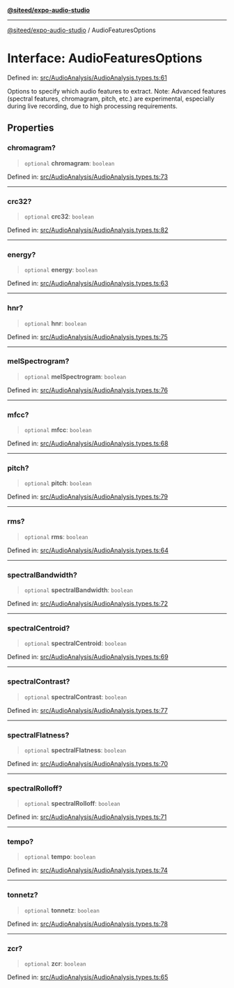 [**@siteed/expo-audio-studio**](../README.md)

***

[@siteed/expo-audio-studio](../README.md) / AudioFeaturesOptions

# Interface: AudioFeaturesOptions

Defined in: [src/AudioAnalysis/AudioAnalysis.types.ts:61](https://github.com/deeeed/expo-audio-stream/blob/cbd4a23f12073e71995f65e1ad122e720eefa920/packages/expo-audio-studio/src/AudioAnalysis/AudioAnalysis.types.ts#L61)

Options to specify which audio features to extract.
Note: Advanced features (spectral features, chromagram, pitch, etc.) are experimental,
especially during live recording, due to high processing requirements.

## Properties

### chromagram?

> `optional` **chromagram**: `boolean`

Defined in: [src/AudioAnalysis/AudioAnalysis.types.ts:73](https://github.com/deeeed/expo-audio-stream/blob/cbd4a23f12073e71995f65e1ad122e720eefa920/packages/expo-audio-studio/src/AudioAnalysis/AudioAnalysis.types.ts#L73)

***

### crc32?

> `optional` **crc32**: `boolean`

Defined in: [src/AudioAnalysis/AudioAnalysis.types.ts:82](https://github.com/deeeed/expo-audio-stream/blob/cbd4a23f12073e71995f65e1ad122e720eefa920/packages/expo-audio-studio/src/AudioAnalysis/AudioAnalysis.types.ts#L82)

***

### energy?

> `optional` **energy**: `boolean`

Defined in: [src/AudioAnalysis/AudioAnalysis.types.ts:63](https://github.com/deeeed/expo-audio-stream/blob/cbd4a23f12073e71995f65e1ad122e720eefa920/packages/expo-audio-studio/src/AudioAnalysis/AudioAnalysis.types.ts#L63)

***

### hnr?

> `optional` **hnr**: `boolean`

Defined in: [src/AudioAnalysis/AudioAnalysis.types.ts:75](https://github.com/deeeed/expo-audio-stream/blob/cbd4a23f12073e71995f65e1ad122e720eefa920/packages/expo-audio-studio/src/AudioAnalysis/AudioAnalysis.types.ts#L75)

***

### melSpectrogram?

> `optional` **melSpectrogram**: `boolean`

Defined in: [src/AudioAnalysis/AudioAnalysis.types.ts:76](https://github.com/deeeed/expo-audio-stream/blob/cbd4a23f12073e71995f65e1ad122e720eefa920/packages/expo-audio-studio/src/AudioAnalysis/AudioAnalysis.types.ts#L76)

***

### mfcc?

> `optional` **mfcc**: `boolean`

Defined in: [src/AudioAnalysis/AudioAnalysis.types.ts:68](https://github.com/deeeed/expo-audio-stream/blob/cbd4a23f12073e71995f65e1ad122e720eefa920/packages/expo-audio-studio/src/AudioAnalysis/AudioAnalysis.types.ts#L68)

***

### pitch?

> `optional` **pitch**: `boolean`

Defined in: [src/AudioAnalysis/AudioAnalysis.types.ts:79](https://github.com/deeeed/expo-audio-stream/blob/cbd4a23f12073e71995f65e1ad122e720eefa920/packages/expo-audio-studio/src/AudioAnalysis/AudioAnalysis.types.ts#L79)

***

### rms?

> `optional` **rms**: `boolean`

Defined in: [src/AudioAnalysis/AudioAnalysis.types.ts:64](https://github.com/deeeed/expo-audio-stream/blob/cbd4a23f12073e71995f65e1ad122e720eefa920/packages/expo-audio-studio/src/AudioAnalysis/AudioAnalysis.types.ts#L64)

***

### spectralBandwidth?

> `optional` **spectralBandwidth**: `boolean`

Defined in: [src/AudioAnalysis/AudioAnalysis.types.ts:72](https://github.com/deeeed/expo-audio-stream/blob/cbd4a23f12073e71995f65e1ad122e720eefa920/packages/expo-audio-studio/src/AudioAnalysis/AudioAnalysis.types.ts#L72)

***

### spectralCentroid?

> `optional` **spectralCentroid**: `boolean`

Defined in: [src/AudioAnalysis/AudioAnalysis.types.ts:69](https://github.com/deeeed/expo-audio-stream/blob/cbd4a23f12073e71995f65e1ad122e720eefa920/packages/expo-audio-studio/src/AudioAnalysis/AudioAnalysis.types.ts#L69)

***

### spectralContrast?

> `optional` **spectralContrast**: `boolean`

Defined in: [src/AudioAnalysis/AudioAnalysis.types.ts:77](https://github.com/deeeed/expo-audio-stream/blob/cbd4a23f12073e71995f65e1ad122e720eefa920/packages/expo-audio-studio/src/AudioAnalysis/AudioAnalysis.types.ts#L77)

***

### spectralFlatness?

> `optional` **spectralFlatness**: `boolean`

Defined in: [src/AudioAnalysis/AudioAnalysis.types.ts:70](https://github.com/deeeed/expo-audio-stream/blob/cbd4a23f12073e71995f65e1ad122e720eefa920/packages/expo-audio-studio/src/AudioAnalysis/AudioAnalysis.types.ts#L70)

***

### spectralRolloff?

> `optional` **spectralRolloff**: `boolean`

Defined in: [src/AudioAnalysis/AudioAnalysis.types.ts:71](https://github.com/deeeed/expo-audio-stream/blob/cbd4a23f12073e71995f65e1ad122e720eefa920/packages/expo-audio-studio/src/AudioAnalysis/AudioAnalysis.types.ts#L71)

***

### tempo?

> `optional` **tempo**: `boolean`

Defined in: [src/AudioAnalysis/AudioAnalysis.types.ts:74](https://github.com/deeeed/expo-audio-stream/blob/cbd4a23f12073e71995f65e1ad122e720eefa920/packages/expo-audio-studio/src/AudioAnalysis/AudioAnalysis.types.ts#L74)

***

### tonnetz?

> `optional` **tonnetz**: `boolean`

Defined in: [src/AudioAnalysis/AudioAnalysis.types.ts:78](https://github.com/deeeed/expo-audio-stream/blob/cbd4a23f12073e71995f65e1ad122e720eefa920/packages/expo-audio-studio/src/AudioAnalysis/AudioAnalysis.types.ts#L78)

***

### zcr?

> `optional` **zcr**: `boolean`

Defined in: [src/AudioAnalysis/AudioAnalysis.types.ts:65](https://github.com/deeeed/expo-audio-stream/blob/cbd4a23f12073e71995f65e1ad122e720eefa920/packages/expo-audio-studio/src/AudioAnalysis/AudioAnalysis.types.ts#L65)
